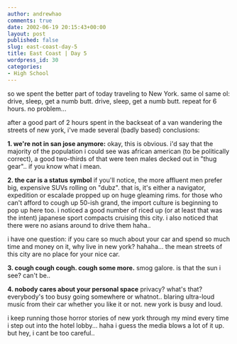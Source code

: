 ```yaml
---
author: andrewhao
comments: true
date: 2002-06-19 20:15:43+00:00
layout: post
published: false
slug: east-coast-day-5
title: East Coast | Day 5
wordpress_id: 30
categories:
- High School
---
```


so we spent the better part of today traveling to New York. same ol same ol: drive, sleep, get a numb butt. drive, sleep, get a numb butt. repeat for 6 hours. no problem...

after a good part of 2 hours spent in the backseat of a van wandering the streets of new york, i've made several (badly based) conclusions:

**1. we're not in san jose anymore:** okay, this is obvious. i'd say that the majority of the population i could see was african american (to be politically correct), a good two-thirds of that were teen males decked out in "thug gear".. if you know what i mean.

**2. the car is a status symbol** if you'll notice, the more affluent men prefer big, expensive SUVs rolling on "dubz". that is, it's either a navigator, expedition or escalade propped up on huge gleaming rims. for those who can't afford to cough up 50-ish grand, the import culture is beginning to pop up here too. i noticed a good number of riced up (or at least that was the intent) japanese sport compacts cruising this city. i also noticed that there were no asians around to drive them haha..

i have one question: if you care so much about your car and spend so much time and money on it, why live in new york? hahaha... the mean streets of this city are no place for your nice car.

**3. cough cough cough. cough some more.** smog galore. is that the sun i see? can't be..

**4. nobody cares about your personal space** privacy? what's that? everybody's too busy going somewhere or whatnot.. blaring ultra-loud music from their car whether you like it or not. new york is busy and loud.

i keep running those horror stories of new york through my mind every time i step out into the hotel lobby... haha i guess the media blows a lot of it up. but hey, i cant be too careful..

